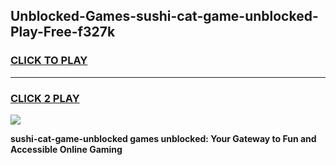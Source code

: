 
## Unblocked-Games-sushi-cat-game-unblocked-Play-Free-f327k
<h3>
<a href="https://premium76.site?title=sushi-cat-game-unblocked&ref=10A">CLICK TO PLAY</a></h3>
<hr>

<h3>
<a href="https://premium76.site?title=sushi-cat-game-unblocked&ref=10A">CLICK 2 PLAY</a>
  
</h3>

<a href="https://premium76.site?title=sushi-cat-game-unblocked&ref=10A"><img src="https://clearcache.store/games.png"></a>


**sushi-cat-game-unblocked games unblocked: Your Gateway to Fun and Accessible Online Gaming**
